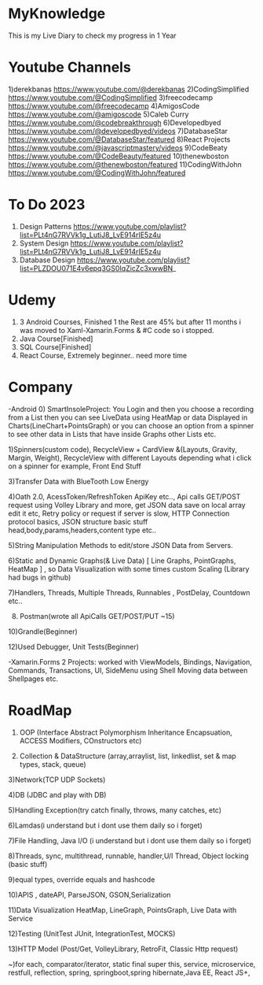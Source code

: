 # MyKnowledge

This is my Live Diary to check my progress in 1 Year

# Youtube Channels
1)derekbanas  https://www.youtube.com/@derekbanas
2)CodingSimplified  https://www.youtube.com/@CodingSimplified
3)freecodecamp  https://www.youtube.com/@freecodecamp
4)AmigosCode  https://www.youtube.com/@amigoscode
5)Caleb Curry  https://www.youtube.com/@codebreakthrough
6)Developedbyed  https://www.youtube.com/@developedbyed/videos
7)DatabaseStar  https://www.youtube.com/@DatabaseStar/featured
8)React Projects https://www.youtube.com/@javascriptmastery/videos
9)CodeBeaty  https://www.youtube.com/@CodeBeauty/featured
10)thenewboston https://www.youtube.com/@thenewboston/featured
11)CodingWithJohn https://www.youtube.com/@CodingWithJohn/featured

# To Do 2023
1) Design Patterns https://www.youtube.com/playlist?list=PLt4nG7RVVk1g_LutiJ8_LvE914rIE5z4u
2) System Design https://www.youtube.com/playlist?list=PLt4nG7RVVk1g_LutiJ8_LvE914rIE5z4u
3) Database Design  https://www.youtube.com/playlist?list=PLZDOU071E4v6epq3GS0IqZicZc3xwwBN_

# Udemy

1) 3 Android Courses,  Finished 1 the Rest are 45% but after 11 months i was moved to Xaml-Xamarin.Forms & #C code so i stopped.
2) Java Course[Finished]
3) SQL  Course[Finished]
4) React Course, Extremely beginner.. need more time

# Company 
-Android
0) SmartInsoleProject: You Login and then you choose a recording from a List then you can see LiveData using HeatMap or data Displayed in Charts(LineChart+PointsGraph) or you can choose an option from a spinner to see other data in Lists that have inside Graphs other Lists etc.

1)Spinners(custom code), RecycleView + CardView &(Layouts, Gravity, Margin, Weight), RecycleView with different Layouts depending what i click on a spinner for example, Front End Stuff

3)Transfer Data with BlueTooth Low Energy 

4)Oath 2.0, AcessToken/RefreshToken ApiKey etc.., Api calls GET/POST request using Volley Library and more, get JSON data save on local array edit it etc,
  Retry policy or request if server is slow, HTTP Connection protocol basics, JSON structure basic stuff head,body,params,headers,content type etc..

5)String Manipulation Methods to edit/store JSON Data from Servers.

6)Static and Dynamic Graphs(& Live Data) [ Line Graphs, PointGraphs, HeatMap ] , so Data Visualization with some times custom Scaling (Library had bugs in github)

7)Handlers, Threads, Multiple Threads, Runnables , PostDelay, Countdown etc..

8) Postman(wrote all ApiCalls GET/POST/PUT  ~15)

10)Grandle(Beginner)

12)Used Debugger, Unit Tests(Beginner)

-Xamarin.Forms
2 Projects: worked with ViewModels, Bindings, Navigation, Commands, Transactions, UI, SideMenu using Shell Moving data between Shellpages etc.



# RoadMap

1) OOP (Interface Abstract Polymorphism Inheritance Encapsuation, ACCESS Modifiers, COnstructors etc)

2) Collection & DataStructure (array,arraylist, list, linkedlist, set & map types, stack, queue)

3)Network(TCP UDP Sockets)

4)DB (JDBC and play with DB)

5)Handling Exception(try catch finally, throws, many catches, etc)

6)Lamdas(i understand but i dont use them daily so i forget)

7)File Handling, Java I/O (i understand but i dont use them daily so i forget)

8)Threads, sync, multithread, runnable, handler,U/I Thread, Object locking (basic stuff)

9)equal types, override equals and hashcode

10)APIS , dateAPI, ParseJSON, GSON,Serialization

11)Data Visualization HeatMap, LineGraph, PointsGraph, Live Data with Service

12)Testing (UnitTest JUnit, IntegrationTest, MOCKS)

13)HTTP Model (Post/Get, VolleyLibrary, RetroFit, Classic Http request)

~)for each, comparator/iterator, static final super this, service, microservice, restfull, reflection, spring, springboot,spring hibernate,Java EE, React JS+,
 
